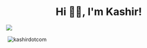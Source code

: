 <h1 align="center"> Hi 👋🏽, I'm Kashir!</h1>



  







![](https://visitor-badge.glitch.me/badge?page_id=kashirdotcom.kashirdotcom)

<p>&nbsp;<img align="center" src="https://github-readme-stats.vercel.app/api?username=kashirdotcom&show_icons=true" alt="kashirdotcom" /></p>









                                                 
                                                                      


